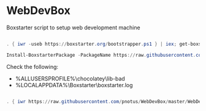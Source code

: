 # WebDevBox
Boxstarter script to setup web development machine

```powershell

. { iwr -useb https://boxstarter.org/bootstrapper.ps1 } | iex; get-boxstarter -Force

Install-BoxstarterPackage -PackageName https://raw.githubusercontent.com/pnotus/WebDevBox/master/WebDevBox1.ps1 -DisableReboots

```
Check the following:
* %ALLUSERSPROFILE%\chocolatey\lib-bad
* %LOCALAPPDATA%\Boxstarter\boxstarter.log

<Reboot machine>

```powershell

. { iwr https://raw.githubusercontent.com/pnotus/WebDevBox/master/WebDevBox2_AfterReboot.ps1 } | iex

```
